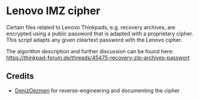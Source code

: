 # Lenovo IMZ cipher

Certain files related to Lenovo Thinkpads, e.g. recovery archives, are encrypted using a public password that is adapted with a proprietary cipher. This script adapts any given cleartext password with the Lenovo cipher.

The algorithm description and further discussion can be found here: https://thinkpad-forum.de/threads/45475-recovery-zip-archives-passwort

## Credits
- [DenizOezmen](https://thinkpad-forum.de/members/9143-DenizOezmen?s=a2b3fd0f206ea94171b3607869f5a88c) for reverse-engineering and documenting the cipher
